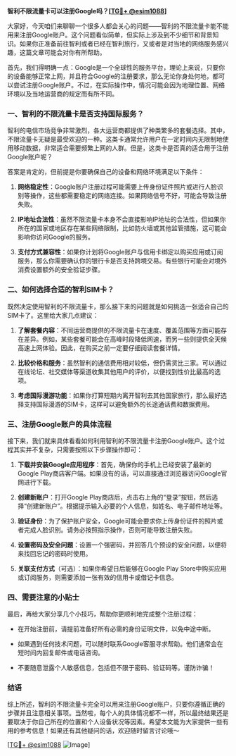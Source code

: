 **智利不限流量卡可以注册Google吗？[[TG💪+ @esim1088](https://t.me/s/esim1088)]**

大家好，今天咱们来聊聊一个很多人都会关心的问题——智利的不限流量卡能不能用来注册Google账户。这个问题看似简单，但实际上涉及到不少细节和背景知识。如果你正准备前往智利或者已经在智利旅行，又或者是对当地的网络服务感兴趣，这篇文章可能会对你有所帮助。

首先，我们得明确一点：Google是一个全球性的服务平台，理论上来说，只要你的设备能够正常上网，并且符合Google的注册要求，那么无论你身处何地，都可以尝试注册Google账户。不过，在实际操作中，情况可能会因为地理位置、网络环境以及当地运营商的规定而有所不同。

### 一、智利的不限流量卡是否支持国际服务？

智利的电信市场竞争非常激烈，各大运营商都提供了种类繁多的套餐选择。其中，不限流量卡无疑是最受欢迎的一种。这类卡通常允许用户在一定时间内无限制地使用移动数据，非常适合需要频繁上网的人群。但是，这类卡是否真的适合用于注册Google账户呢？

答案是肯定的，但前提是你要确保自己的设备和网络环境满足以下条件：

1. **网络稳定性**：Google账户注册过程可能需要上传身份证件照片或进行人脸识别等操作，这些都需要稳定的网络连接。如果网络信号不好，可能会导致注册失败。
   
2. **IP地址合法性**：虽然不限流量卡本身不会直接影响IP地址的合法性，但如果你所在的国家或地区存在某些网络限制，比如防火墙或其他监管措施，这可能会影响你访问Google的服务。

3. **支付方式兼容性**：如果你计划将Google账户与信用卡绑定以购买应用或订阅服务，那么你需要确认你的银行卡是否支持跨境交易。有些银行可能会对境外消费设置额外的安全验证步骤。

### 二、如何选择合适的智利SIM卡？

既然决定使用智利的不限流量卡，那么接下来的问题就是如何挑选一张适合自己的SIM卡了。这里给大家几点建议：

1. **了解套餐内容**：不同运营商提供的不限流量卡在速度、覆盖范围等方面可能存在差异。例如，某些套餐可能会在高峰时段降低网速，而另一些则提供全天候高速上网体验。因此，在购买之前一定要仔细阅读套餐详情。

2. **比较价格和服务**：虽然智利的通信费用相对较低，但仍需货比三家。可以通过在线论坛、社交媒体等渠道收集其他用户的评价，以便找到性价比最高的选项。

3. **考虑国际漫游功能**：如果你打算短期内离开智利去其他国家旅行，那么最好选择支持国际漫游的SIM卡，这样可以避免额外的长途通话费和数据费用。

### 三、注册Google账户的具体流程

接下来，我们就来具体看看如何利用智利的不限流量卡注册Google账户。这个过程其实并不复杂，只需要按照以下步骤操作即可：

1. **下载并安装Google应用程序**：首先，确保你的手机上已经安装了最新的Google Play商店客户端。如果没有的话，可以直接通过浏览器访问Google官网进行下载。

2. **创建新账户**：打开Google Play商店后，点击右上角的“登录”按钮，然后选择“创建新账户”。根据提示输入必要的个人信息，如姓名、电子邮件地址等。

3. **验证身份**：为了保护账户安全，Google可能会要求你上传身份证件的照片或者完成人脸识别。请务必按照指示操作，否则可能导致注册失败。

4. **设置密码及安全问题**：设置一个强密码，并回答几个预设的安全问题，以便将来找回忘记的密码时使用。

5. **关联支付方式**（可选）：如果你希望日后能够在Google Play Store中购买应用或订阅服务，则需要添加一张有效的信用卡或借记卡信息。

### 四、需要注意的小贴士

最后，再给大家分享几个小技巧，帮助你更顺利地完成整个注册过程：

- 在开始注册前，请提前准备好所有必需的身份证明文件，以免中途中断。
  
- 如果遇到任何技术问题，可以随时联系Google客服寻求帮助。他们通常会在短时间内回复邮件或电话咨询。

- 不要随意泄露个人敏感信息，包括但不限于密码、验证码等。谨防诈骗！

### 结语

综上所述，智利的不限流量卡完全可以用来注册Google账户，只要你遵循正确的步骤并且注意相关事项。当然啦，每个人的具体情况都不一样，所以最终结果还是要取决于你自己所在的位置和个人设备状况等因素。希望本文能为大家提供一些有用的参考信息！如果还有其他疑问的话，欢迎随时留言讨论哦～

[[TG💪+ @esim1088](https://t.me/s/esim1088) ![Image](https://i.postimg.cc/4NQfJmqS/Snipaste-2025-05-13-00-14-12.png)]